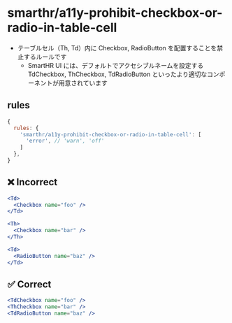 # smarthr/a11y-prohibit-checkbox-or-radio-in-table-cell

- テーブルセル（Th, Td）内に Checkbox, RadioButton を配置することを禁止するルールです
  - SmartHR UI には、デフォルトでアクセシブルネームを設定する TdCheckbox, ThCheckbox, TdRadioButton といったより適切なコンポーネントが用意されています

## rules

```js
{
  rules: {
    'smarthr/a11y-prohibit-checkbox-or-radio-in-table-cell': [
      'error', // 'warn', 'off'
    ]
  },
}
```

## ❌ Incorrect

```jsx
<Td>
  <Checkbox name="foo" />
</Td>

<Th>
  <Checkbox name="bar" />
</Th>

<Td>
  <RadioButton name="baz" />
</Td>
```

## ✅ Correct

```jsx
<TdCheckbox name="foo" />
<ThCheckbox name="bar" />
<TdRadioButton name="baz" />
```
